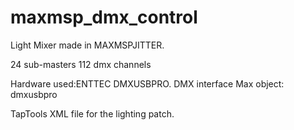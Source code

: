 # maxmsp_dmx_control
Light Mixer made in MAXMSPJITTER.

24 sub-masters
112 dmx channels

Hardware used:ENTTEC DMXUSBPRO. 
DMX interface Max object: dmxusbpro

TapTools XML file for the lighting patch.
<!-- <sub_1>
    <file channel="1" value="255"/>
    <file channel="2" value="255"/>
</sub_1>
-->
